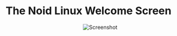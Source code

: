 # The Noid Linux Welcome Screen

<div align="center">
  <img src="https://files.catbox.moe/ycupdk.png" alt="Screenshot" />
</div>
